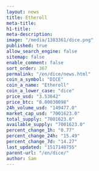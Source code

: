 ```yaml
---
layout: news
title: Etheroll
meta-title: 
h1-title: 
meta-description: 
image: "/media/1383361/dice.png"
published: true
allow_search_engine: false
sitemap: false
enable_comment: false
sort_order: 367
permalink: "/en/dice/news.html"
coin_a_symbol: "DICE"
coin_a_name: "Etheroll"
coin_a_lower_case: "dice"
price_usd: "3.53642"
price_btc: "0.00030098"
24h_volume_usd: "149477.0"
market_cap_usd: "7001623.0"
total_supply: "7001623.0"
available_supply: "7001623.0"
percent_change_1h: "0.77"
percent_change_24h: "15.49"
percent_change_7d: "14.27"
last_updated: "1517140755"
parent-url: "/en/dice/"
author: Sam
---
```


